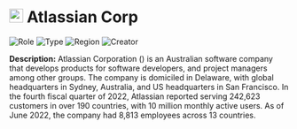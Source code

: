 
# <img src="https://www.atlassian.com/apple-touch-icon.png" alt="Atlassian Corp Logo" height="25px" title="Atlassian Corp" /> Atlassian Corp


![Role](https://img.shields.io/badge/Role-Competitor-blue?style=for-the-badge) ![Type](https://img.shields.io/badge/Type-Public%20company-blue?style=for-the-badge) ![Region](https://img.shields.io/badge/Region-AMER-blue?style=for-the-badge) ![Creator](https://img.shields.io/badge/Creator-Michael%20Hay-blue?style=for-the-badge)

**Description:** Atlassian Corporation () is an Australian software company that develops products for software developers, and project managers among other groups. The company is domiciled in Delaware, with global headquarters in Sydney, Australia, and US headquarters in San Francisco.  In the fourth fiscal quarter of 2022, Atlassian reported serving 242,623 customers in over 190 countries, with 10 million monthly active users. As of June 2022, the company had 8,813 employees across 13 countries.
